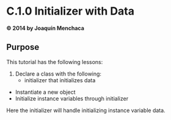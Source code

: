 # C.1.0 Initializer with Data
**© 2014 by Joaquín Menchaca**

## Purpose

This tutorial has the following lessons:

1. Declare a class with the following:
   * initializer that initializes data
* Instantiate a new object
* Initialize instance variables through initializer

Here the initializer will handle initializing instance variable data.

